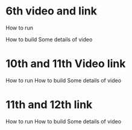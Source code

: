 # 6th video and link
How to run



How to build
Some details of video

# 10th and 11th Video link
How to run
How to build
Some details of video

# 11th and 12th link
How to run
How to build
Some details of video
